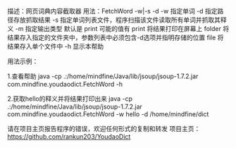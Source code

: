 描述：网页词典内容截取器
用法：FetchWord -w|-s -d
  -w     指定单词
  -d     指定路径存放抓取结果
  -s     指定单词列表文件，程序扫描该文件读取所有单词并抓取其释义
  -m     指定输出类型
          默认是
           print
          可能的值有
           print    将结果打印在屏幕上
           folder   将结果存入指定的文件夹中，参数列表中必须包含-d选项并指明存储的位置
           file     将结果存入单个文件中
  -h     显示本帮助

用法示例：

1.查看帮助
java -cp .:/home/mindfine/Java/lib/jsoup/jsoup-1.7.2.jar com.mindfine.youdaodict.FetchWord -h

2.获取hello的释义并将结果打印出来
java -cp .:/home/mindfine/Java/lib/jsoup/jsoup-1.7.2.jar com.mindfine.youdaodict.FetchWord -w hello -d /home/mindfine/dict

请在项目主页报告程序的错误，欢迎任何形式的复制和转发
项目主页：https://github.com/rankun203/YoudaoDict